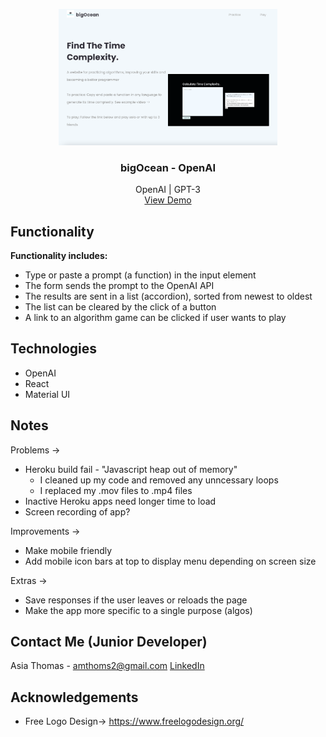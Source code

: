 <!-- PROJECT LOGO -->
<p align="center">
    <img src="src/media/website.png" alt="HomePage" width="350" />

  <h3 align="center">bigOcean - OpenAI</h3>

  <p align="center">
    OpenAI | GPT-3
    <br />
    <a href="https://big0cean.herokuapp.com/">View Demo</a>
  </p>
</p>

## Functionality

<strong>Functionality includes:</strong>
* Type or paste a prompt (a function) in the input element
* The form sends the prompt to the OpenAI API
* The results are sent in a list (accordion), sorted from newest to oldest
* The list can be cleared by the click of a button
* A link to an algorithm game can be clicked if user wants to play


## Technologies
* OpenAI
* React
* Material UI

## Notes
Problems ->
* Heroku build fail - "Javascript heap out of memory"
  - I cleaned up my code and removed any unncessary loops
  - I replaced my .mov files to .mp4 files
* Inactive Heroku apps need longer time to load
* Screen recording of app?

Improvements ->
* Make mobile friendly
* Add mobile icon bars at top to display menu depending on screen size

Extras ->
* Save responses if the user leaves or reloads the page
* Make the app more specific to a single purpose (algos)

## Contact Me (Junior Developer)

Asia Thomas - amthoms2@gmail.com
<a href="https://www.linkedin.com/in/amthoms2/">LinkedIn</a>

<!-- ACKNOWLEDGEMENTS -->
## Acknowledgements
* Free Logo Design-> https://www.freelogodesign.org/
